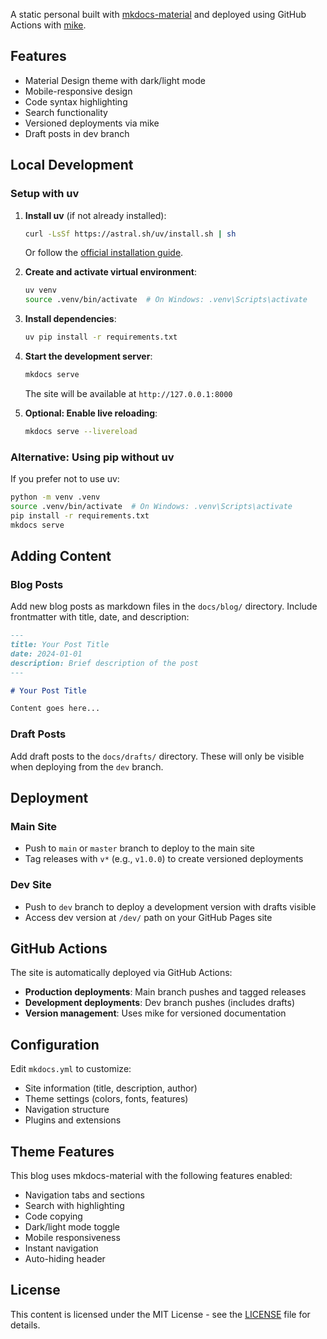 A static personal built with [mkdocs-material](https://squidfunk.github.io/mkdocs-material/) and deployed using GitHub Actions with [mike](https://github.com/jimporter/mike).

## Features

- Material Design theme with dark/light mode
- Mobile-responsive design
- Code syntax highlighting
- Search functionality
- Versioned deployments via mike
- Draft posts in dev branch

## Local Development

### Setup with uv

1. **Install uv** (if not already installed):
   ```bash
   curl -LsSf https://astral.sh/uv/install.sh | sh
   ```
   Or follow the [official installation guide](https://docs.astral.sh/uv/getting-started/installation/).

2. **Create and activate virtual environment**:
   ```bash
   uv venv
   source .venv/bin/activate  # On Windows: .venv\Scripts\activate
   ```

3. **Install dependencies**:
   ```bash
   uv pip install -r requirements.txt
   ```

4. **Start the development server**:
   ```bash
   mkdocs serve
   ```

   The site will be available at `http://127.0.0.1:8000`

5. **Optional: Enable live reloading**:
   ```bash
   mkdocs serve --livereload
   ```

### Alternative: Using pip without uv

If you prefer not to use uv:

```bash
python -m venv .venv
source .venv/bin/activate  # On Windows: .venv\Scripts\activate
pip install -r requirements.txt
mkdocs serve
```

## Adding Content

### Blog Posts
Add new blog posts as markdown files in the `docs/blog/` directory. Include frontmatter with title, date, and description:

```markdown
---
title: Your Post Title
date: 2024-01-01
description: Brief description of the post
---

# Your Post Title

Content goes here...
```

### Draft Posts
Add draft posts to the `docs/drafts/` directory. These will only be visible when deploying from the `dev` branch.

## Deployment

### Main Site
- Push to `main` or `master` branch to deploy to the main site
- Tag releases with `v*` (e.g., `v1.0.0`) to create versioned deployments

### Dev Site
- Push to `dev` branch to deploy a development version with drafts visible
- Access dev version at `/dev/` path on your GitHub Pages site

## GitHub Actions

The site is automatically deployed via GitHub Actions:

- **Production deployments**: Main branch pushes and tagged releases
- **Development deployments**: Dev branch pushes (includes drafts)
- **Version management**: Uses mike for versioned documentation

## Configuration

Edit `mkdocs.yml` to customize:
- Site information (title, description, author)
- Theme settings (colors, fonts, features)
- Navigation structure
- Plugins and extensions

## Theme Features

This blog uses mkdocs-material with the following features enabled:
- Navigation tabs and sections
- Search with highlighting
- Code copying
- Dark/light mode toggle
- Mobile responsiveness
- Instant navigation
- Auto-hiding header

## License

This content is licensed under the MIT License - see the [LICENSE](LICENSE) file for details.

